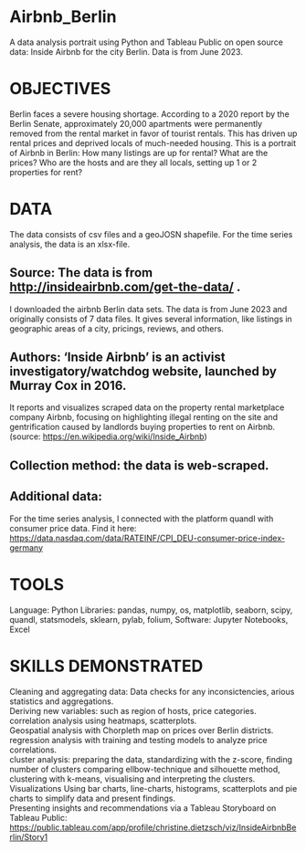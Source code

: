 # Airbnb_Berlin
A data analysis portrait using Python and Tableau Public on open source data: Inside Airbnb for the city Berlin. Data is from June 2023.

# OBJECTIVES
Berlin faces a severe housing shortage. According to a 2020 report by the Berlin Senate, approximately 20,000 apartments were permanently removed from the rental market in favor of tourist rentals. This has driven up rental prices and deprived locals of much-needed housing. This is a portrait of Airbnb in Berlin: How many listings are up for rental? What are the prices? Who are the hosts and are they all locals, setting up 1 or 2 properties for rent?

# DATA
The data consists of csv files and a geoJOSN shapefile. For the time series analysis, the data is an xlsx-file.
## Source: The data is from http://insideairbnb.com/get-the-data/ . 
I downloaded the airbnb Berlin data sets. The data is from June 2023 and originally consists of 7 data files. It gives several information, like listings in geographic areas of a city, pricings, reviews, and others.
## Authors: ‘Inside Airbnb’ is an activist investigatory/watchdog website, launched by Murray Cox in 2016. 
It reports and visualizes scraped data on the property rental marketplace company Airbnb, focusing on highlighting illegal renting on the site and gentrification caused by landlords buying properties to rent on Airbnb. (source: https://en.wikipedia.org/wiki/Inside_Airbnb)
## Collection method: the data is web-scraped. 
## Additional data:
For the time series analysis, I connected with the platform quandl with consumer price data. Find it here: https://data.nasdaq.com/data/RATEINF/CPI_DEU-consumer-price-index-germany

# TOOLS
Language: Python
Libraries: pandas, numpy, os, matplotlib, seaborn, scipy, quandl, statsmodels, sklearn, pylab, folium, 
Software: Jupyter Notebooks, Excel

#  SKILLS DEMONSTRATED
Cleaning and aggregating data: Data checks for any inconsictencies, arious statistics and aggregations.  
Deriving new variables: such as region of hosts, price categories.  
correlation analysis using heatmaps, scatterplots.  
Geospatial analysis with Chorpleth map on prices over Berlin districts.  
regression analysis with training and testing models to analyze price correlations.  
cluster analysis: preparing the data, standardizing with the z-score, finding number of clusters comparing ellbow-technique and silhouette method, clustering with k-means, visualising and interpreting the clusters.  
Visualizations Using bar charts, line-charts, histograms, scatterplots and pie charts to simplify data and present findings.  
Presenting insights and recommendations via a Tableau Storyboard on Tableau Public: https://public.tableau.com/app/profile/christine.dietzsch/viz/InsideAirbnbBerlin/Story1  
